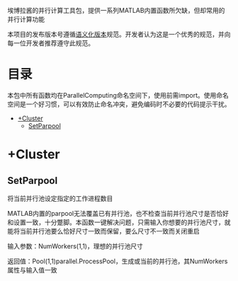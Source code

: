 埃博拉酱的并行计算工具包，提供一系列MATLAB内置函数所欠缺，但却常用的并行计算功能

本项目的发布版本号遵循[语义化版本](https://semver.org/lang/zh-CN/)规范。开发者认为这是一个优秀的规范，并向每一位开发者推荐遵守此规范。
# 目录
本包中所有函数均在ParallelComputing命名空间下，使用前需import。使用命名空间是一个好习惯，可以有效防止命名冲突，避免编码时不必要的代码提示干扰。
- [+Cluster](#Cluster)
	- [SetParpool](#SetParpool)
# +Cluster
## SetParpool
将当前并行池设定指定的工作进程数目

MATLAB内置的parpool无法覆盖已有并行池，也不检查当前并行池尺寸是否恰好和设置一致，十分蹩脚。本函数一键解决问题，只需输入你想要的并行池尺寸，就能将当前并行池要么恰好尺寸一致而保留，要么尺寸不一致而关闭重启

输入参数：NumWorkers(1,1)，理想的并行池尺寸

返回值：Pool(1,1)parallel.ProcessPool，生成或当前的并行池，其NumWorkers属性与输入值一致